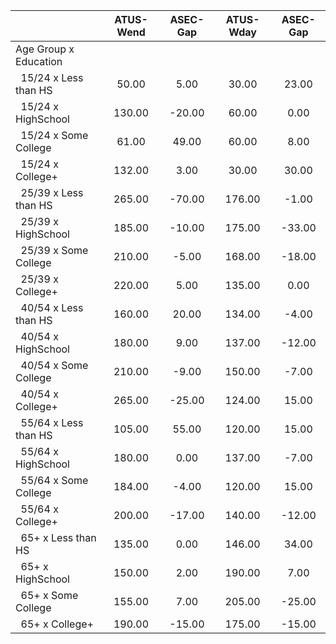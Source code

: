 
|                      |    ATUS-Wend |     ASEC-Gap |    ATUS-Wday |     ASEC-Gap |
| -------------------- | :----------: | :----------: | :----------: | :----------: |
| Age Group x Education |              |              |              |              |
| &nbsp;&nbsp;15/24 x Less than HS |        50.00 |         5.00 |        30.00 |        23.00 |
| &nbsp;&nbsp;15/24 x HighSchool |       130.00 |       -20.00 |        60.00 |         0.00 |
| &nbsp;&nbsp;15/24 x Some College |        61.00 |        49.00 |        60.00 |         8.00 |
| &nbsp;&nbsp;15/24 x College+ |       132.00 |         3.00 |        30.00 |        30.00 |
| &nbsp;&nbsp;25/39 x Less than HS |       265.00 |       -70.00 |       176.00 |        -1.00 |
| &nbsp;&nbsp;25/39 x HighSchool |       185.00 |       -10.00 |       175.00 |       -33.00 |
| &nbsp;&nbsp;25/39 x Some College |       210.00 |        -5.00 |       168.00 |       -18.00 |
| &nbsp;&nbsp;25/39 x College+ |       220.00 |         5.00 |       135.00 |         0.00 |
| &nbsp;&nbsp;40/54 x Less than HS |       160.00 |        20.00 |       134.00 |        -4.00 |
| &nbsp;&nbsp;40/54 x HighSchool |       180.00 |         9.00 |       137.00 |       -12.00 |
| &nbsp;&nbsp;40/54 x Some College |       210.00 |        -9.00 |       150.00 |        -7.00 |
| &nbsp;&nbsp;40/54 x College+ |       265.00 |       -25.00 |       124.00 |        15.00 |
| &nbsp;&nbsp;55/64 x Less than HS |       105.00 |        55.00 |       120.00 |        15.00 |
| &nbsp;&nbsp;55/64 x HighSchool |       180.00 |         0.00 |       137.00 |        -7.00 |
| &nbsp;&nbsp;55/64 x Some College |       184.00 |        -4.00 |       120.00 |        15.00 |
| &nbsp;&nbsp;55/64 x College+ |       200.00 |       -17.00 |       140.00 |       -12.00 |
| &nbsp;&nbsp;65+ x Less than HS |       135.00 |         0.00 |       146.00 |        34.00 |
| &nbsp;&nbsp;65+ x HighSchool |       150.00 |         2.00 |       190.00 |         7.00 |
| &nbsp;&nbsp;65+ x Some College |       155.00 |         7.00 |       205.00 |       -25.00 |
| &nbsp;&nbsp;65+ x College+ |       190.00 |       -15.00 |       175.00 |       -15.00 |

